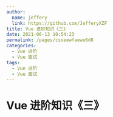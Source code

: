 ```yaml
---
author: 
  name: jeffery
  link: https://github.com/JefferyXZF
title: Vue 进阶知识《三》
date: 2021-06-13 10:54:23
permalink: /pages/csseewfaewe6d8
categories: 
  - Vue 进阶
  - Vue 面试
tags: 
  - Vue 进阶
  - Vue 面试
---
```


# Vue 进阶知识《三》

